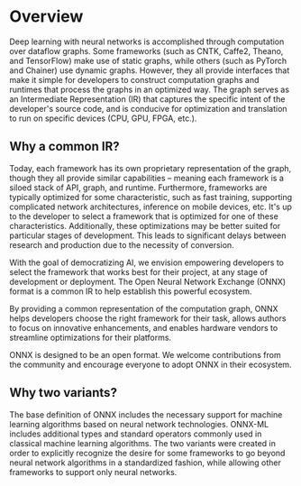 <!--
Copyright (c) ONNX Project Contributors

SPDX-License-Identifier: Apache-2.0
-->

Overview
========

Deep learning with neural networks is accomplished through computation over dataflow graphs. Some frameworks (such as CNTK, Caffe2, Theano, and TensorFlow) make use of static graphs, while others (such as PyTorch and Chainer) use dynamic graphs. However, they all provide interfaces that make it simple for developers to construct computation graphs and runtimes that process the graphs in an optimized way. The graph serves as an Intermediate Representation (IR) that captures the specific intent of the developer's source code, and is conducive for optimization and translation to run on specific devices (CPU, GPU, FPGA, etc.).

Why a common IR?
----------------

Today, each framework has its own proprietary representation of the graph, though they all provide similar capabilities – meaning each framework is a siloed stack of API, graph, and runtime. Furthermore, frameworks are typically optimized for some characteristic, such as fast training, supporting complicated network architectures, inference on mobile devices, etc. It's up to the developer to select a framework that is optimized for one of these characteristics. Additionally, these optimizations may be better suited for particular stages of development. This leads to significant delays between research and production due to the necessity of conversion.

With the goal of democratizing AI, we envision empowering developers to select the framework that works best for their project, at any stage of development or deployment. The Open Neural Network Exchange (ONNX) format is a common IR to help establish this powerful ecosystem.

By providing a common representation of the computation graph, ONNX helps developers choose the right framework for their task, allows authors to focus on innovative enhancements, and enables hardware vendors to streamline optimizations for their platforms.

ONNX is designed to be an open format. We welcome contributions from the community and encourage everyone to adopt ONNX in their ecosystem.

Why two variants?
-----------------

The base definition of ONNX includes the necessary support for machine learning algorithms based on neural network technologies. ONNX-ML includes additional types and standard operators commonly used in classical machine learning algorithms. The two variants were created in order to explicitly recognize the desire for some frameworks to go beyond neural network algorithms in a standardized fashion, while allowing other frameworks to support only neural networks.
